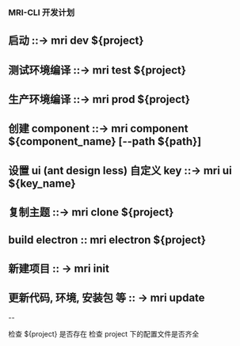 ### MRI-CLI 开发计划

## 启动 ::-> mri dev ${project}

## 测试环境编译 ::-> mri test ${project}

## 生产环境编译 ::-> mri prod ${project}

## 创建 component ::-> mri component ${component_name} [--path ${path}]

## 设置 ui (ant design less) 自定义 key ::-> mri ui ${key_name}

## 复制主题 ::-> mri clone ${project}

## build electron :: mri electron ${project}

## 新建项目 :: -> mri init

## 更新代码, 环境, 安装包 等 :: -> mri update

--

检查 ${project} 是否存在
检查 project 下的配置文件是否齐全

